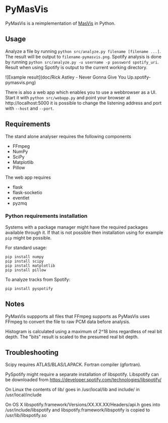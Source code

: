 # PyMasVis

PyMasVis is a reimplementation of [MasVis](http://www.lts.a.se/lts/masvis) in Python.


## Usage

Analyze a file by running `python src/analyze.py filename [filename ...]`. The result will be output to `filename-pymasvis.png`. Spotify analysis is done by running `python src/analyze.py -u username -p password spotify_uri`. Result when using Spotify is output to the current working directory.

![Example result](doc/Rick Astley - Never Gonna Give You Up.spotify-pymasvis.png)

There is also a web app which enables you to use a webbrowser as a UI. Start it with `python src/webapp.py` and point your browser at http://localhost:5000 it is possible to change the listening address and port with `--host` and `--port`.


## Requirements

The stand alone analyser requires the following components

- FFmpeg
- NumPy
- SciPy
- Matplotlib
- Pillow

The web app requires

- flask
- flask-socketio
- eventlet
- pyzmq


### Python requirements installation

Systems with a package manager might have the required packages available through it. If that is not possible then installation using for example `pip` might be possible.

For standard usage:

	pip install numpy
	pip install scipy
	pip install matplotlib
	pip install pillow

To analyze tracks from Spotify:

	pip install pyspotify


## Notes

PyMasVis suppports all files that FFmpeg supports as PyMasVis uses FFmpeg to convert the file to raw PCM data before analysis.

Histogram is calculated using a maximum of 2^18 bins regardless of real bit depth. The "bits" result is scaled to the presumed real bit depth.


## Troubleshooting

Scipy requires ATLAS/BLAS/LAPACK. Fortran compiler (gfortran).

PySpotify might require a separate installation of libspotify. Libspotify can be downloaded from https://developer.spotify.com/technologies/libspotify/

On Linux the contents of lib/ goes in /usr/local/lib and include/ in /usr/local/include

On OS X libspotify.framework/Versions/XX.XX.XX/Headers/api.h goes into /usr/include/libspotify and libspotify.framework/libspotify is copied to /usr/lib/libspotify.so
